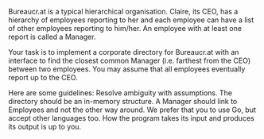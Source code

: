 Bureaucr.at is a typical hierarchical organisation. Claire, its CEO, has a hierarchy of employees reporting to her and each employee can have a list of other employees reporting to him/her. An employee with at least one report is called a Manager.

Your task is to implement a corporate directory for Bureaucr.at with an interface to find the closest common Manager (i.e. farthest from the CEO) between two employees. You may assume that all employees eventually report up to the CEO.

Here are some guidelines:
Resolve ambiguity with assumptions.
The directory should be an in-memory structure.
A Manager should link to Employees and not the other way around.
We prefer that you to use Go, but accept other languages too.
How the program takes its input and produces its output is up to you.
